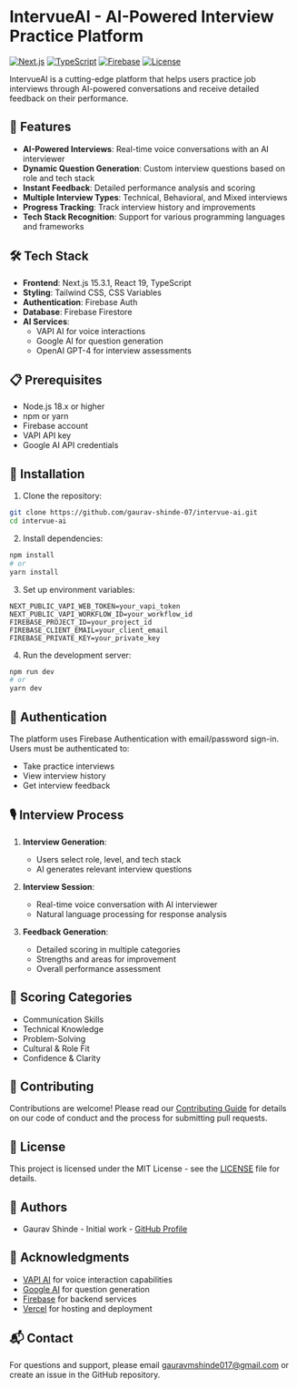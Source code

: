 # IntervueAI - AI-Powered Interview Practice Platform

[![Next.js](https://img.shields.io/badge/Next.js-15.3.1-black)](https://nextjs.org/)
[![TypeScript](https://img.shields.io/badge/TypeScript-5.x-blue)](https://www.typescriptlang.org/)
[![Firebase](https://img.shields.io/badge/Firebase-11.x-orange)](https://firebase.google.com/)
[![License](https://img.shields.io/badge/License-MIT-green.svg)](LICENSE)

IntervueAI is a cutting-edge platform that helps users practice job interviews through AI-powered conversations and receive detailed feedback on their performance.

## 🚀 Features

- **AI-Powered Interviews**: Real-time voice conversations with an AI interviewer
- **Dynamic Question Generation**: Custom interview questions based on role and tech stack
- **Instant Feedback**: Detailed performance analysis and scoring
- **Multiple Interview Types**: Technical, Behavioral, and Mixed interviews
- **Progress Tracking**: Track interview history and improvements
- **Tech Stack Recognition**: Support for various programming languages and frameworks

## 🛠️ Tech Stack

- **Frontend**: Next.js 15.3.1, React 19, TypeScript
- **Styling**: Tailwind CSS, CSS Variables
- **Authentication**: Firebase Auth
- **Database**: Firebase Firestore
- **AI Services**: 
  - VAPI AI for voice interactions
  - Google AI for question generation
  - OpenAI GPT-4 for interview assessments

## 📋 Prerequisites

- Node.js 18.x or higher
- npm or yarn
- Firebase account
- VAPI API key
- Google AI API credentials

## 🔧 Installation

1. Clone the repository:
```bash
git clone https://github.com/gaurav-shinde-07/intervue-ai.git
cd intervue-ai
```

2. Install dependencies:
```bash
npm install
# or
yarn install
```

3. Set up environment variables:
```env
NEXT_PUBLIC_VAPI_WEB_TOKEN=your_vapi_token
NEXT_PUBLIC_VAPI_WORKFLOW_ID=your_workflow_id
FIREBASE_PROJECT_ID=your_project_id
FIREBASE_CLIENT_EMAIL=your_client_email
FIREBASE_PRIVATE_KEY=your_private_key
```

4. Run the development server:
```bash
npm run dev
# or
yarn dev
```


## 🔐 Authentication

The platform uses Firebase Authentication with email/password sign-in. Users must be authenticated to:
- Take practice interviews
- View interview history
- Get interview feedback

## 🎙️ Interview Process

1. **Interview Generation**:
   - Users select role, level, and tech stack
   - AI generates relevant interview questions

2. **Interview Session**:
   - Real-time voice conversation with AI interviewer
   - Natural language processing for response analysis

3. **Feedback Generation**:
   - Detailed scoring in multiple categories
   - Strengths and areas for improvement
   - Overall performance assessment

## 🎯 Scoring Categories

- Communication Skills
- Technical Knowledge
- Problem-Solving
- Cultural & Role Fit
- Confidence & Clarity

## 🤝 Contributing

Contributions are welcome! Please read our [Contributing Guide](CONTRIBUTING.md) for details on our code of conduct and the process for submitting pull requests.

## 📄 License

This project is licensed under the MIT License - see the [LICENSE](LICENSE) file for details.

## 👥 Authors

- Gaurav Shinde - Initial work - [GitHub Profile](https://github.com/gaurav-shinde-07)

## 🙏 Acknowledgments

- [VAPI AI](https://vapi.ai) for voice interaction capabilities
- [Google AI](https://ai.google.dev/) for question generation
- [Firebase](https://firebase.google.com) for backend services
- [Vercel](https://vercel.com) for hosting and deployment

## 📬 Contact

For questions and support, please email gauravmshinde017@gmail.com or create an issue in the GitHub repository.
